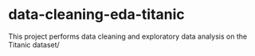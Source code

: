 # data-cleaning-eda-titanic
This project performs data cleaning and exploratory data analysis on the Titanic dataset/
